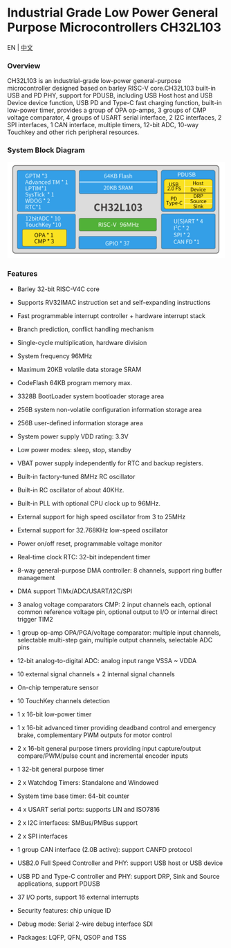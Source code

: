 # Industrial Grade Low Power General Purpose Microcontrollers CH32L103
EN | [中文](README_zh.md)



### Overview
CH32L103 is an industrial-grade low-power general-purpose microcontroller designed based on barley RISC-V core.CH32L103 built-in USB and PD PHY, support for PDUSB, including USB Host host and USB Device device function, USB PD and Type-C fast charging function, built-in low-power timer, provides a group of OPA op-amps, 3 groups of CMP voltage comparator, 4 groups of USART serial interface, 2 I2C interfaces, 2 SPI interfaces, 1 CAN interface, multiple timers, 12-bit ADC, 10-way Touchkey and other rich peripheral resources.

### System Block Diagram
![Alt](image/frame.png)
### Features
- Barley 32-bit RISC-V4C core
- Supports RV32IMAC instruction set and self-expanding instructions

- Fast programmable interrupt controller + hardware interrupt stack
- Branch prediction, conflict handling mechanism
- Single-cycle multiplication, hardware division
- System frequency 96MHz
- Maximum 20KB volatile data storage SRAM
- CodeFlash 64KB program memory max.
- 3328B BootLoader system bootloader storage area
- 256B system non-volatile configuration information storage area
- 256B user-defined information storage area
-  System power supply VDD rating: 3.3V
- Low power modes: sleep, stop, standby
- VBAT power supply independently for RTC and backup registers.
- Built-in factory-tuned 8MHz RC oscillator
- Built-in RC oscillator of about 40KHz.
- Built-in PLL with optional CPU clock up to 96MHz.
- External support for high speed oscillator from 3 to 25MHz
- External support for 32.768KHz low-speed oscillator
- Power on/off reset, programmable voltage monitor
- Real-time clock RTC: 32-bit independent timer
- 8-way general-purpose DMA controller: 8 channels, support ring buffer management
- DMA support TIMx/ADC/USART/I2C/SPI
- 3 analog voltage comparators CMP: 2 input channels each, optional common reference voltage pin, optional output to I/O or internal direct trigger TIM2
- 1 group op-amp OPA/PGA/voltage comparator: multiple input channels, selectable multi-step gain, multiple output channels, selectable ADC pins
- 12-bit analog-to-digital ADC: analog input range VSSA ~ VDDA
- 10 external signal channels + 2 internal signal channels
- On-chip temperature sensor
- 10 TouchKey channels detection
- 1 x 16-bit low-power timer
- 1 x 16-bit advanced timer providing deadband control and emergency brake, complementary PWM outputs for motor control
- 2 x 16-bit general purpose timers providing input capture/output compare/PWM/pulse count and incremental encoder inputs
- 1 32-bit general purpose timer
- 2 x Watchdog Timers: Standalone and Windowed
- System time base timer: 64-bit counter
- 4 x USART serial ports: supports LIN and ISO7816
- 2 x I2C interfaces: SMBus/PMBus support
- 2 x SPI interfaces
- 1 group CAN interface (2.0B active): support CANFD protocol
- USB2.0 Full Speed Controller and PHY: support USB host or USB device
- USB PD and Type-C controller and PHY: support DRP, Sink and Source applications, support PDUSB
-  37 I/O ports, support 16 external interrupts
- Security features: chip unique ID
- Debug mode: Serial 2-wire debug interface SDI
- Packages: LQFP, QFN, QSOP and TSS

